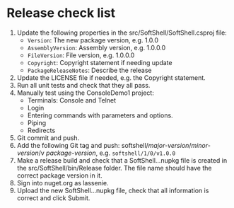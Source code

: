 # Release check list

1. Update the following properties in the src/SoftShell/SoftShell.csproj file:
    * `Version`: The new package version, e.g. 1.0.0
    * `AssemblyVersion`: Assembly version, e.g. 1.0.0.0
    * `FileVersion`: File version, e.g. 1.0.0.0
    * `Copyright`: Copyright statement if needing update
    * `PackageReleaseNotes`: Describe the release
2. Update the LICENSE file if needed, e.g. the Copyright statement.
3. Run all unit tests and check that they all pass.
4. Manually test using the ConsoleDemo1 project:
    * Terminals: Console and Telnet
    * Login
    * Entering commands with parameters and options.
    * Piping
    * Redirects
3. Git commit and push.
4. Add the following Git tag and push: softshell/*major-version*/*minor-version*/v *package-version*, e.g. `softshell/1/0/v1.0.0`
5. Make a release build and check that a SoftShell...nupkg file is created in the src/SoftShell/bin/Release folder. The file name should have the correct package version in it.
6. Sign into nuget.org as lassenie.
7. Upload the new SoftShell...nupkg file, check that all information is correct and click Submit.

 
